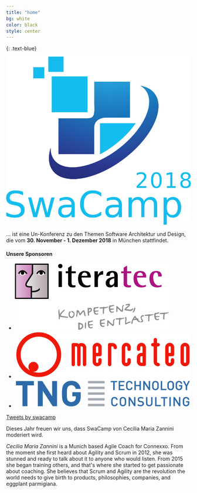 ```yaml
---
title: "home"
bg: white
color: black
style: center
---
```


{: .text-blue}

<img class="logo" src='img/logo/logo-800x800.png'/>

… ist eine Un-Konferenz zu den Themen Software Architektur und Design, die vom **30. November - 1. Dezember 2018** in München stattfindet.

#### Unsere Sponsoren
<ul class="sponsors">
<li><img src="img/iteratec.png"/></li>
<li><img src="img/mercateo.png" class="logoMercateo"/></li>
<li><img src="img/tng.png" class="logoTNG"/></li>
</ul>

<a class="twitter-timeline" data-width="600" data-height="400" href="https://twitter.com/swacamp">Tweets by swacamp</a> <script async src="https://platform.twitter.com/widgets.js" charset="utf-8"></script>

Dieses Jahr freuen wir uns, dass SwaCamp von Cecilia Maria Zannini moderiert wird.

<i>Cecilia Maria Zannini</i> is a Munich based Agile Coach for Connexxo. From the moment she first heard about Agility and Scrum in 2012, she was stunned and ready to talk about it to anyone who would listen. From 2015 she began training others, and that's where she started to get passionate about coaching. She believes that Scrum and Agility are the revolution the world needs to give birth to products, philosophies, companies, and eggplant parmigiana.
